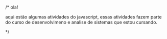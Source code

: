 /* ola! 

aqui estão algumas atividades do javascript, essas atividades fazem parte do curso de desenvolvimeno e analise de sistemas que estou cursando.

*/
